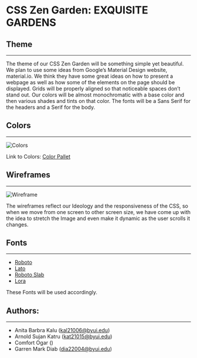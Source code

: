 # CSS Zen Garden: EXQUISITE GARDENS

## Theme

---

The theme of our CSS Zen Garden will be something simple yet beautiful. We plan to use some ideas from Google’s Material Design website, material.io. We think they have some great ideas on how to present a webpage as well as how some of the elements on the page should be displayed. Grids will be properly aligned so that noticeable spaces don’t stand out. Our colors will be almost monochromatic with a base color and then various shades and tints on that color. The fonts will be a Sans Serif for the headers and a Serif for the body.

## Colors

---

![Colors](https://i.postimg.cc/nVYxdCZt/Colors.png)

Link to Colors: [Color Pallet](https://coolors.co/e8f1f2-d1ffd7-b3ffb3-b3efb2-a6d3a0-7a9e7e-31493c-808782-656565-001a23)

## Wireframes

---

![Wireframe](https://i.postimg.cc/tX5mmWnk/Wireframe.png)

The wireframes reflect our Ideology and the responsiveness of the CSS, so when we move from one screen to other screen size, we have come up with the idea to stretch the Image and even make it dynamic as the user scrolls it changes.

## Fonts 

---

 - [Roboto](https://fonts.google.com/specimen/Roboto?query=robo)
 - [Lato](https://fonts.google.com/specimen/Lato?query=LATO)
 - [Roboto Slab](https://fonts.google.com/specimen/Roboto+Slab?query=roboto+sl)
 - [Lora](https://fonts.google.com/specimen/Lora?query=lora)

These Fonts will be used accordingly.

## Authors:

---

- Anita Barbra Kalu (kal21006@byui.edu)
- Arnold Sujan Katru (kat21015@byui.edu)
- Comfort Ogar ()
- Garren Mark Diab (dia22004@byui.edu)
